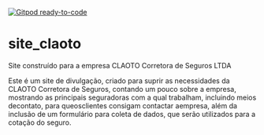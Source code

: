 [![Gitpod ready-to-code](https://img.shields.io/badge/Gitpod-ready--to--code-blue?logo=gitpod)](https://gitpod.io/#https://github.com/donclaus0210/site_claoto)

# site_claoto
Site construído para a empresa CLAOTO Corretora de Seguros LTDA

Este é um site de divulgação, criado para suprir as necessidades da CLAOTO Corretora de Seguros, contando um pouco sobre a empresa, 
mostrando as principais seguradoras com a qual trabalham, incluindo meios decontato, para queosclientes consigam contactar aempresa,
além da inclusão de um formulário para coleta de dados, que serão utilizados para a cotação do seguro.
